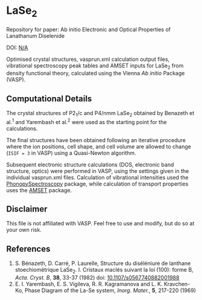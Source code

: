 # LaSe<sub>2</sub>


Repository for paper:  Ab initio Electronic and Optical Properties of Lanathanum Diselenide

DOI: [N/A](N/A)

Optimised crystal structures, vasprun.xml calculation output files, vibrational spectroscopy peak tables and AMSET inputs for LaSe<sub>2</sub> from density functional theory, calculated using the Vienna *Ab initio* Package (VASP).

Computational Details
-----------------------
The crystal structures of P2<sub>1</sub>/c and P4/nmm LaSe<sub>2</sub> obtained by Benazeth et al.<sup>1</sup> and Yarembash et al.<sup>2</sup> were used as the starting point for the calculations.

The final structures have been obtained following an iterative procedure where the ion positions, cell shape, and cell volume are allowed to change (`ISIF = 3` in VASP) using a Quasi-Newton algorithm.

Subsequent electronic structure calculations (DOS, electronic band structure, optics) were performed in VASP, using the settings given in the individual vasprun.xml files. Calculation of vibrational intensities used the [PhonopySpectroscopy](https://github.com/JMSkelton/Phonopy-Spectroscopy) package, while calculation of transport properties uses the [AMSET](https://hackingmaterials.lbl.gov/amset/) package.

Disclaimer
------
This file is not affiliated with VASP. Feel free to use and modify, but do so at your own risk.


References
-------
1. S. Bénazeth, D. Carré, P. Laurelle, Structure du diséléniure de lanthane stoechiométrique LaSe<sub>2</sub>. I. Cristaux maclés suivant la loi (100): forme B, *Acta. Cryst. B*, **38**, 33-37 (1982) doi: [10.1107/s0567740882001988](https://scripts.iucr.org/cgi-bin/paper?S0567740882001988)
2. E. I. Yarembash, E. S. Vigileva, R. R. Kagramanova and L. K. Kravchen-Ko, Phase Diagram of the La-Se system, *Inorg. Mater.*, **5**, 217-220 (1969) 
